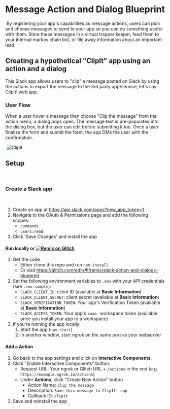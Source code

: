 # Message Action and Dialog Blueprint
​
By registering your app's capabilities as message actions, users can pick and choose messages to send to your app so you can do something useful with them. Store these messages in a virtual trapper keeper, feed them to your internal markov chain bot, or file away information about an important lead.

## Creating a hypothetical "ClipIt" app using an action and a dialog

This Slack app allows users to "clip" a message posted on Slack by using the actions to export the message to the 3rd party app/service, let's say ClipIt! web app.

### User Flow

When a user hover a message then choose "Clip the message" from the action menu, a dialog pops open.
The message text is pre-populated into the dialog box, but the user can edit before submitting it too.
Once a user finalize the form and submit the form, the app DMs the user with the confirmation.

​
![ClipIt](https://github.com/slackapi/template-action-and-dialog/blob/master/images/screen.gif?raw=true)
​
## Setup
​
### Create a Slack app
​
1. Create an app at https://api.slack.com/apps?new_app_token=1
2. Navigate to the OAuth & Permissions page and add the following scopes:
    * `commands`
    * `users:read`
3. Click 'Save Changes' and install the app
​
#### Run locally or [![Remix on Glitch](https://cdn.glitch.com/2703baf2-b643-4da7-ab91-7ee2a2d00b5b%2Fremix-button.svg)](https://glitch.com/edit/#!/remix/slack-action-and-dialogs-blueprint)

1. Get the code
    * Either clone this repo and run `npm install`
    * Or visit https://glitch.com/edit/#!/remix/slack-action-and-dialogs-blueprint
2. Set the following environment variables to `.env` with your API credentials (see `.env.sample`):
    * `SLACK_CLIENT_ID`: client ID (available at **Basic Information**)
    * `SLACK_CLIENT_SECRET`: client secret (available at **Basic Information**)
    * `SLACK_VERIFICATION_TOKEN`: Your app's Verification Token (available at **Basic Information**)
    * `SLACK_ACCESS_TOKEN`: Your app's `xoxa-` workspace token (available once you install your app to a workspace)  
3. If you're running the app locally:
    1. Start the app (`npm start`)
    1. In another window, start ngrok on the same port as your webserver
​
#### Add a Action
1. Go back to the app settings and click on **Interactive Components**.
2. Click "Enable Interactive Components" button:
    * Request URL: Your ngrok or Glitch URL + `/actions` in the end (e.g. `https://example.ngrok.io/actions`)
    * Under **Actions**, click "Create New Action" button
      * Action Name: `Clip the message`
      * Description: `Save this message to ClipIt! app`
      * Callback ID: `clipit`
3. Save and reinstall the app
​

​

